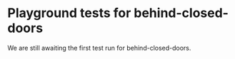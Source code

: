 # Playground tests for behind-closed-doors
We are still awaiting the first test run for behind-closed-doors.
